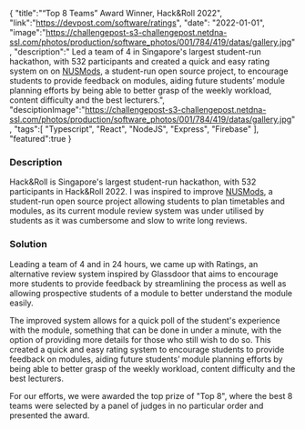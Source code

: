 {
"title":"“Top 8 Teams” Award Winner, Hack&Roll 2022",
"link":"https://devpost.com/software/ratings",
"date": "2022-01-01",
"image":"https://challengepost-s3-challengepost.netdna-ssl.com/photos/production/software_photos/001/784/419/datas/gallery.jpg",
"description":" Led a team of 4 in Singapore's largest student-run hackathon, with 532 participants and created a quick and easy rating system on on <a href='https://github.com/nusmodifications/nusmods'>NUSMods</a>, a student-run open source project, to encourage students to provide feedback on modules, aiding future students’ module planning efforts by being able to better grasp of the weekly workload, content difficulty and the best lecturers.",
"desciptionImage":"https://challengepost-s3-challengepost.netdna-ssl.com/photos/production/software_photos/001/784/419/datas/gallery.jpg",
"tags":[
"Typescript",
"React",
"NodeJS",
"Express",
"Firebase"
],
"featured":true
}

### Description

Hack&Roll is Singapore's largest student-run hackathon, with 532 participants in Hack&Roll 2022. I was inspired to improve [NUSMods](https://github.com/nusmodifications/nusmods), a student-run open source project allowing students to plan timetables and modules, as its current module review system was under utilised by students as it was cumbersome and slow to write long reviews.

### Solution

Leading a team of 4 and in 24 hours, we came up with Ratings, an alternative review system inspired by Glassdoor that aims to encourage more students to provide feedback by streamlining the process as well as allowing prospective students of a module to better understand the module easily.

The improved system allows for a quick poll of the student's experience with the module, something that can be done in under a minute, with the option of providing more details for those who still wish to do so. This created a quick and easy rating system to encourage students to provide feedback on modules, aiding future students’ module planning efforts by being able to better grasp of the weekly workload, content difficulty and the best lecturers.

For our efforts, we were awarded the top prize of "Top 8", where the best 8 teams were selected by a panel of judges in no particular order and presented the award.
